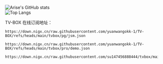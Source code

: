 ![Arise's GitHub stats](https://github-readme-stats-ten-gilt.vercel.app/api?username=yuanwangokk-1&count_private=true&show_icons=true&theme=radical&include_all_commits=true)  
![Top Langs](https://github-readme-stats.vercel.app/api/top-langs/?username=yuanwangokk-1&layout=compact&hide=css,scss,shell,html&langs_count=8&show_icons=true&theme=radical)

TV-BOX 在线订阅地址：

```https
https://down.nigx.cn/raw.githubusercontent.com/yuanwangokk-1/TV-BOX/refs/heads/main/tvbox/pg/jsm.json
```

```https
https://down.nigx.cn/raw.githubusercontent.com/yuanwangokk-1/TV-BOX/refs/heads/main/tvbox/pro/demo.json
```

```https
https://down.nigx.cn/raw.githubusercontent.com/su147456888444/tvbox/main/18.txt
```

